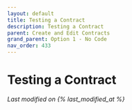 ```yaml
---
layout: default
title: Testing a Contract
description: Testing a Contract
parent: Create and Edit Contracts
grand_parent: Option 1 - No Code
nav_order: 433
---
```


# Testing a Contract
*Last modified on {% last_modified_at %}*
